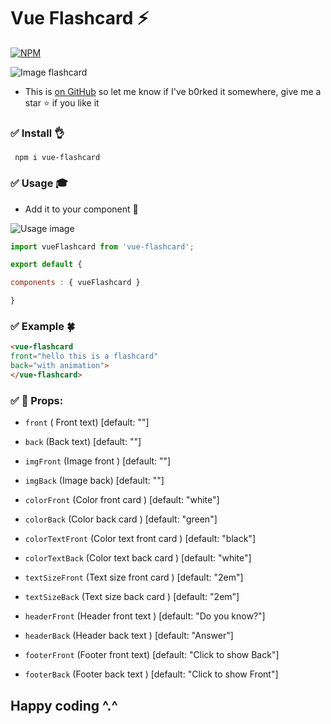 # Vue Flashcard :zap:

[![NPM](https://nodei.co/npm/vue-flashcard.png?downloads=true&downloadRank=true&stars=true)](https://nodei.co/npm/vue-flashcard/)

![Image flashcard](https://media.giphy.com/media/3og0ICaNlqFKHKlXKo/giphy.gif)
+ This is [on GitHub](https://github.com/cuduy197/vue-flashcard)  so let me know if I've b0rked it somewhere, give me a star :star: if you like it 

### :white_check_mark: Install :ok_hand:
``` npm i vue-flashcard```

### :white_check_mark: Usage :mortar_board:
- Add it to  your component  :tada:

![Usage image](https://media.giphy.com/media/l1BgQGZQxJcXNiwk8/giphy.gif)

```javascript
import vueFlashcard from 'vue-flashcard';

export default {

components : { vueFlashcard }

}
```

### :white_check_mark: Example :four_leaf_clover: 

```html
<vue-flashcard 
front="hello this is a flashcard" 
back="with animation">
</vue-flashcard>
```
### :white_check_mark: :book: Props: 
+ `front` ( Front text) [default: ""]
+ `back` (Back text) [default: ""]

+ `imgFront` (Image front ) [default: ""]
+ `imgBack` (Image back)  [default: ""]

+ `colorFront` (Color front card ) [default: "white"]
+ `colorBack` (Color back card ) [default: "green"]

+ `colorTextFront` (Color text front card ) [default: "black"]
+ `colorTextBack` (Color text back card ) [default: "white"]

+ `textSizeFront` (Text size front card ) [default: "2em"]
+ `textSizeBack` (Text size back card )  [default: "2em"]

+ `headerFront` (Header front text ) [default: "Do you know?"]
+ `headerBack` (Header back text )  [default: "Answer"]

+ `footerFront` (Footer front text)  [default: "Click to show Back"]
+ `footerBack` (Footer back text ) [default: "Click to show Front"]


## Happy coding ^.^

